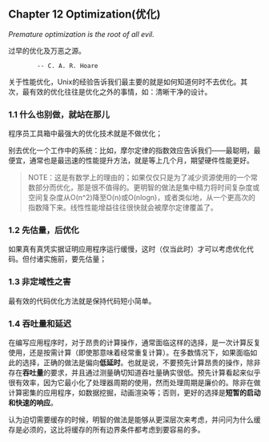 ## Chapter 12 Optimization(优化)

*Premature optimization is the root of all evil.*

过早的优化及万恶之源。

            -- C. A. R. Hoare

关于性能优化，Unix的经验告诉我们最主要的就是如何知道何时不去优化。其次，最有效的优化往往是优化之外的事情，如：清晰干净的设计。

### 1.1 什么也别做，就站在那儿

程序员工具箱中最强大的优化技术就是不做优化；

别去优化一个工作中的系统：比如，摩尔定律的指数效应告诉我们——最聪明，最便宜，通常也是最迅速的性能提升方法，就是等上几个月，期望硬件性能更好。

> NOTE：这是有数学上的理由的；如果仅仅只是为了减少资源使用的一个常数部分而优化，那是很不值得的。更明智的做法是集中精力将时间复杂度或空间复杂度从O(n^2)降至O(n)或O(nlogn)，或者类似地，从一个更高次的指数降下来。线性性能增益往往很快就会被摩尔定律覆盖了。

### 1.2 先估量，后优化

如果真有真凭实据证明应用程序运行缓慢，这时（仅当此时）才可以考虑优化代码。但付诸实施前，要先估量；

### 1.3 非定域性之害

最有效的代码优化方法就是保持代码短小简单。

### 1.4 吞吐量和延迟

在编写应用程序时，对于昂贵的计算操作，通常面临这样的选择，是一次计算反复使用，还是按需计算（即使那意味着经常重复计算）。在多数情况下，如果面临如此的选择，正确的做法是偏向**低延时**。也就是说，不要预先计算昂贵的操作，除非存在**吞吐量**的要求，并且通过测量确切知道吞吐量确实很低。预先计算看起来似乎很有效率，因为它最小化了处理器周期的使用，然而处理周期是廉价的。除非在做计算密集的应用程序，如数据挖掘，动画渲染等；否则，更好的选择是**短暂的启动和快速的响应**。

认为迫切需要缓存的时候，明智的做法是能够从更深层次来考虑，并问问为什么缓存是必须的，这比将缓存的所有边界条件都考虑到要容易的多。
